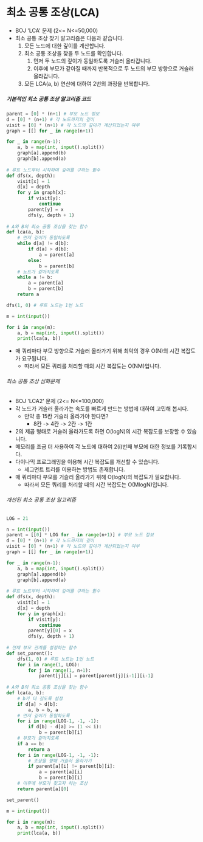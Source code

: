 # 최소 공통 조상(LCA)

- BOJ 'LCA' 문제 (2<= N<=50,000)
- 최소 공통 조상 찾기 알고리즘은 다음과 같습니다.
  1. 모든 노드에 대한 깊이를 계산합니다.
  2. 최소 공통 조상을 찾을 두 노드를 확인합니다.
     1. 먼저 두 노드의 깊이가 동일하도록 거슬러 올라갑니다.
     2. 이후에 부모가 같아질 때까지 반복적으로 두 노드의 부모 방향으로 거슬러 올라갑니다.
  3. 모든 LCA(a, b) 연산에 대하여 2번의 과정을 반복합니다.



##### 기본적인 최소 공통 조상 알고리즘 코드

``` python
parent = [0] * (n+1) # 부모 노드 정보
d = [0] * (n+1) # 각 노드까지의 깊이
visit = [0] * (n+1) # 각 노드의 깊이가 계산되었는지 여부
graph = [[] for _ in range(n+1)]

for _ in range(n-1):
    a, b = map(int, input().split())
    graph[a].append(b)
    graph[b].append(a)
    
# 루트 노드부터 시작하여 깊이를 구하는 함수
def dfs(x, depth):
    visit[x] = 1
    d[x] = depth
    for y in graph[x]:
        if visit[y]:
            continue
        parent[y] = x
        dfs(y, depth + 1)
        
# A와 B의 최소 공통 조상을 찾는 함수
def lca(a, b):
    # 먼저 깊이가 동일하도록
    while d[a] != d[b]:
        if d[a] > d[b]:
            a = parent[a]
        else:
            b = parent[b]
    # 노드가 같아지도록
    while a != b:
        a = parent[a]
        b = parent[b]
    return a

dfs(1, 0) # 루트 노드는 1번 노드

m = int(input())

for i in range(m):
    a, b = map(int, input().split())
    print(lca(a, b))
```

- 매 쿼리마다 부모 방향으로 거슬러 올라가기 위해 최악의 경우 O(N)의 시간 복잡도가 요구됩니다.
  - 따라서 모든 쿼리를 처리할 때의 시간 복잡도는 O(NM)입니다.



###### 최소 공통 조상 심화문제

- BOJ 'LCA2' 문제 (2<= N<=100,000)
- 각 노드가 거슬러 올라가는 속도를 빠르게 만드는 방법에 대하여 고민해 봅시다.
  - 만약 총 15칸 거슬러 올라가야 한다면?
    - 8칸 -> 4칸 -> 2칸 -> 1칸
- 2의 제곱 형태로 거슬러 올라가도록 하면 O(logN)의 시간 복잡도를 보장할 수 있습니다.
- 메모리를 조금 더 사용하여 각 노드에 대하여 2(i)번째 부모에 대한 정보를 기록합시다.
- 다이나믹 프로그래밍을 이용해 시간 복잡도를 개선할 수 있습니다.
  - 세그먼트 트리를 이용하는 방법도 존재합니다.
- 매 쿼리마다 부모를 거슬러 올라가기 위해 O(logN)의 복잡도가 필요합니다.
  - 따라서 모든 쿼리를 처리할 때의 시간 복잡도는 O(MlogN)입니다.

###### 개선된 최소 공통 조상 알고리즘

```python
LOG = 21

n = int(input())
parent = [[0] * LOG for _ in range(n+1)] # 부모 노드 정보
d = [0] * (n+1) # 각 노드까지의 깊이
visit = [0] * (n+1) # 각 노드의 깊이가 계산되었는지 여부
graph = [[] for _ in range(n+1)]

for _ in range(n-1):
    a, b = map(int, input().split())
    graph[a].append(b)
    graph[b].append(a)
    
# 루트 노드부터 시작하여 깊이를 구하는 함수
def dfs(x, depth):
    visit[x] = 1
    d[x] = depth
    for y in graph[x]:
        if visit[y]:
            continue
        parent[y][0] = x
        dfs(y, depth + 1)
        
# 전체 부모 관계를 설정하는 함수
def set_parent():
    dfs(1, 0) # 루트 노드는 1번 노드
    for i in range(1, LOG):
        for j in range(1, n+1):
            parent[j][i] = parent[parent[j][i-1]][i-1]
            
# A와 B의 최소 공통 조상을 찾는 함수
def lca(a, b):
    # b가 더 깊도록 설정
    if d[a] > d[b]:
        a, b = b, a
    # 먼저 깊이가 동일하도록
    for i in range(LOG-1, -1, -1):
        if d[b] - d[a] >= (1 << i):
            b = parent[b][i]
    # 부모가 같아지도록
    if a == b:
        return a
    for i in range(LOG-1, -1, -1):
        # 조상을 향해 거슬러 올라가기
        if parent[a][i] != parent[b][i]:
            a = parent[a][i]
            b = parent[b][i]
    # 이후에 부모가 찾고자 하는 조상
    return parent[a][0]

set_parent()

m = int(input())

for i in range(m):
    a, b = map(int, input().split())
    print(lca(a, b))
        
```





